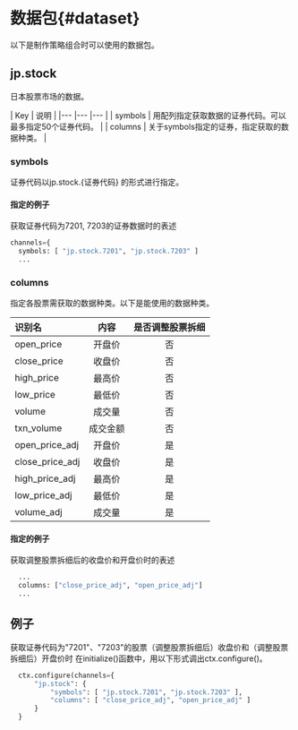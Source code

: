 # 数据包{#dataset}

以下是制作策略组合时可以使用的数据包。

## jp.stock

日本股票市场的数据。


| Key | 说明 |
|---	|---	|---	|
| symbols	| 用配列指定获取数据的证券代码。可以最多指定50个证券代码。 |
| columns	| 关于symbols指定的证券，指定获取的数据种类。 | 

### symbols

证券代码以jp.stock.{证券代码} 的形式进行指定。

#### 指定的例子

获取证券代码为7201, 7203的证券数据时的表述

```python
channels={
  symbols: [ "jp.stock.7201", "jp.stock.7203" ]
  ...
```

### columns

指定各股票需获取的数据种类。以下是能使用的数据种类。

| 识别名 | 内容 | 是否调整股票拆细 |
|:-----------|:------------:|:------------:|
|open_price|开盘价 |     否     |
|close_price|收盘价 |     否     |
|high_price|最高价 |     否     |
|low_price|最低价 |     否     |
|volume|成交量 |     否     |
|txn_volume|成交金额 |     否     |
|open_price_adj|开盘价 |     是     |
|close_price_adj|收盘价|     是     |
|high_price_adj|最高价 |     是     |
|low_price_adj|最低价 |     是     |
|volume_adj|成交量|     是     |

#### 指定的例子

获取调整股票拆细后的收盘价和开盘价时的表述

```python
  ...
  columns: ["close_price_adj", "open_price_adj"]
  ...
```


## 例子

获取证券代码为"7201"、"7203"的股票（调整股票拆细后）收盘价和（调整股票拆细后）开盘价时
在initialize()函数中，用以下形式调出ctx.configure()。

```python
  ctx.configure(channels={
      "jp.stock": {
          "symbols": [ "jp.stock.7201", "jp.stock.7203" ],
          "columns": [ "close_price_adj", "open_price_adj" ]
      }
  }
         
```

